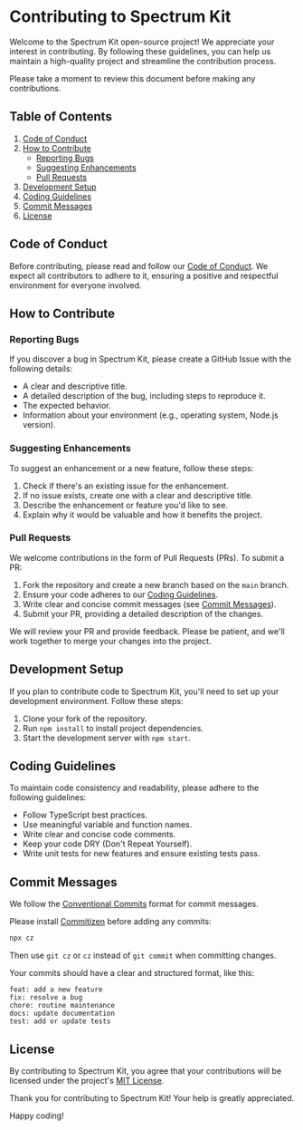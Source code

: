 # Contributing to Spectrum Kit

Welcome to the Spectrum Kit open-source project! We appreciate your interest in contributing. By following these guidelines, you can help us maintain a high-quality project and streamline the contribution process.

Please take a moment to review this document before making any contributions.

## Table of Contents

1. [Code of Conduct](#code-of-conduct)
2. [How to Contribute](#how-to-contribute)
   - [Reporting Bugs](#reporting-bugs)
   - [Suggesting Enhancements](#suggesting-enhancements)
   - [Pull Requests](#pull-requests)
3. [Development Setup](#development-setup)
4. [Coding Guidelines](#coding-guidelines)
5. [Commit Messages](#commit-messages)
6. [License](#license)

## Code of Conduct

Before contributing, please read and follow our [Code of Conduct](CODE_OF_CONDUCT.md). We expect all contributors to adhere to it, ensuring a positive and respectful environment for everyone involved.

## How to Contribute

### Reporting Bugs

If you discover a bug in Spectrum Kit, please create a GitHub Issue with the following details:

- A clear and descriptive title.
- A detailed description of the bug, including steps to reproduce it.
- The expected behavior.
- Information about your environment (e.g., operating system, Node.js version).

### Suggesting Enhancements

To suggest an enhancement or a new feature, follow these steps:

1. Check if there's an existing issue for the enhancement.
2. If no issue exists, create one with a clear and descriptive title.
3. Describe the enhancement or feature you'd like to see.
4. Explain why it would be valuable and how it benefits the project.

### Pull Requests

We welcome contributions in the form of Pull Requests (PRs). To submit a PR:

1. Fork the repository and create a new branch based on the `main` branch.
2. Ensure your code adheres to our [Coding Guidelines](#coding-guidelines).
3. Write clear and concise commit messages (see [Commit Messages](#commit-messages)).
4. Submit your PR, providing a detailed description of the changes.

We will review your PR and provide feedback. Please be patient, and we'll work together to merge your changes into the project.

## Development Setup

If you plan to contribute code to Spectrum Kit, you'll need to set up your development environment. Follow these steps:

1. Clone your fork of the repository.
2. Run `npm install` to install project dependencies.
3. Start the development server with `npm start`.

## Coding Guidelines

To maintain code consistency and readability, please adhere to the following guidelines:

- Follow TypeScript best practices.
- Use meaningful variable and function names.
- Write clear and concise code comments.
- Keep your code DRY (Don't Repeat Yourself).
- Write unit tests for new features and ensure existing tests pass.

## Commit Messages

We follow the [Conventional Commits](https://www.conventionalcommits.org/en/v1.0.0/) format for commit messages.

Please install [Commitizen](https://github.com/commitizen/cz-cli) before adding any commits:

```bash
npx cz
```

Then use `git cz` or `cz` instead of `git commit` when committing changes.

Your commits should have a clear and structured format, like this:

```text
feat: add a new feature
fix: resolve a bug
chore: routine maintenance
docs: update documentation
test: add or update tests
```

## License

By contributing to Spectrum Kit, you agree that your contributions will be licensed under the project's [MIT License](LICENSE).

Thank you for contributing to Spectrum Kit! Your help is greatly appreciated.

Happy coding!

